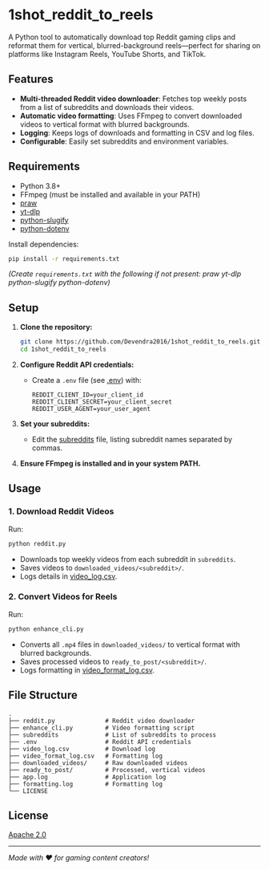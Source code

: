 # 1shot_reddit_to_reels

A Python tool to automatically download top Reddit gaming clips and reformat them for vertical, blurred-background reels—perfect for sharing on platforms like Instagram Reels, YouTube Shorts, and TikTok.

## Features

- **Multi-threaded Reddit video downloader**: Fetches top weekly posts from a list of subreddits and downloads their videos.
- **Automatic video formatting**: Uses FFmpeg to convert downloaded videos to vertical format with blurred backgrounds.
- **Logging**: Keeps logs of downloads and formatting in CSV and log files.
- **Configurable**: Easily set subreddits and environment variables.

## Requirements

- Python 3.8+
- FFmpeg (must be installed and available in your PATH)
- [praw](https://praw.readthedocs.io/)
- [yt-dlp](https://github.com/yt-dlp/yt-dlp)
- [python-slugify](https://github.com/un33k/python-slugify)
- [python-dotenv](https://github.com/theskumar/python-dotenv)

Install dependencies:
```sh
pip install -r requirements.txt
```
*(Create `requirements.txt` with the following if not present: praw yt-dlp python-slugify python-dotenv)*

## Setup

1. **Clone the repository:**
   ```sh
   git clone https://github.com/Devendra2016/1shot_reddit_to_reels.git
   cd 1shot_reddit_to_reels
   ```

2. **Configure Reddit API credentials:**
   - Create a `.env` file (see [.env](.env)) with:
     ```
     REDDIT_CLIENT_ID=your_client_id
     REDDIT_CLIENT_SECRET=your_client_secret
     REDDIT_USER_AGENT=your_user_agent
     ```

3. **Set your subreddits:**
   - Edit the [subreddits](subreddits) file, listing subreddit names separated by commas.

4. **Ensure FFmpeg is installed and in your system PATH.**

## Usage

### 1. Download Reddit Videos

Run:
```sh
python reddit.py
```
- Downloads top weekly videos from each subreddit in `subreddits`.
- Saves videos to `downloaded_videos/<subreddit>/`.
- Logs details in [video_log.csv](video_log.csv).

### 2. Convert Videos for Reels

Run:
```sh
python enhance_cli.py
```
- Converts all `.mp4` files in `downloaded_videos/` to vertical format with blurred backgrounds.
- Saves processed videos to `ready_to_post/<subreddit>/`.
- Logs formatting in [video_format_log.csv](video_format_log.csv).

## File Structure

```
.
├── reddit.py              # Reddit video downloader
├── enhance_cli.py         # Video formatting script
├── subreddits             # List of subreddits to process
├── .env                   # Reddit API credentials
├── video_log.csv          # Download log
├── video_format_log.csv   # Formatting log
├── downloaded_videos/     # Raw downloaded videos
├── ready_to_post/         # Processed, vertical videos
├── app.log                # Application log
├── formatting.log         # Formatting log
└── LICENSE
```

## License

[Apache 2.0](LICENSE)

---

*Made with ❤️ for gaming content creators!*
